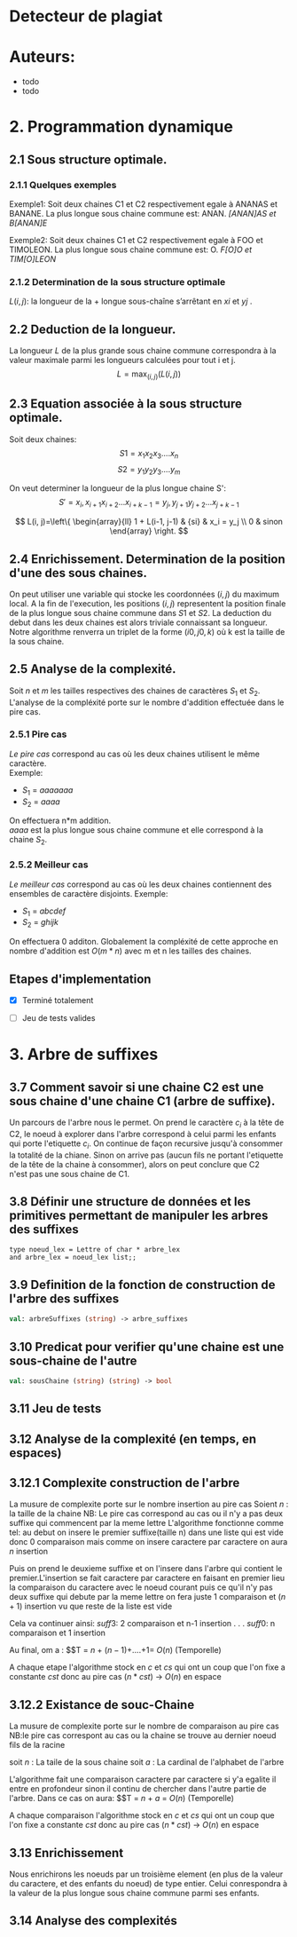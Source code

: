 # Detecteur de plagiat

# Auteurs:
- todo
- todo

# 2. Programmation dynamique
## 2.1 Sous structure optimale.
### 2.1.1 Quelques exemples
Exemple1: Soit deux chaines C1 et C2 respectivement egale à ANANAS et BANANE.
La plus longue sous chaine commune est: ANAN.
*[ANAN]AS et B[ANAN]E*

Exemple2: Soit deux chaines C1 et C2 respectivement egale à FOO et TIMOLEON.
La plus longue sous chaine commune est: O.
*F[O]O et TIM[O]LEON*

### 2.1.2 Determination de la sous structure optimale
$L(i, j) :$ la longueur de la + longue sous-chaîne s’arrêtant en $xi$ et $yj$ .

## 2.2 Deduction de la longueur.
La longueur $L$ de la plus grande sous chaine commune  correspondra à la valeur maximale parmi les longueurs calculées pour tout i et j.
$$L = \max_{(i, j)} (L(i, j))$$
## 2.3 Equation associée à la sous structure optimale.
Soit deux chaines:
 $$S1 = x_1 x_2 x_3....x_n$$
 $$S2 = y_1 y_2 y_3....y_m$$

On veut determiner la longueur de la plus longue chaine S':
$$S'=x_i, x_{i+1}x_{i+2}...x_{i+k-1}=y_j, y_{j+1}y_{j+2}...x_{j+k-1}$$


$$ L(i, j)=\left\{
\begin{array}{ll}
 1 + L(i-1, j-1) & {si} & x_i = y_j \\
 0 & sinon
\end{array}
\right. $$

## 2.4 Enrichissement. Determination de la position d'une des sous chaines.
On peut utiliser une variable qui stocke les coordonnées $(i, j)$ du maximum local.
A la fin de l'execution, les positions $(i, j)$ representent la position finale de la
plus longue sous chaine commune dans $S1$ et $S2$. La deduction du debut dans les deux chaines
est alors triviale connaissant sa longueur.
Notre algorithme renverra un triplet de la forme $(i0, j0, k)$ où k est la taille de la sous chaine.
## 2.5 Analyse de la complexité.
Soit $n$ et $m$ les tailles respectives des chaines de caractères $S_1$ et $S_2$.
L'analyse de la compléxité porte sur le nombre d'addition effectuée dans le pire cas.

### 2.5.1 Pire cas
*Le pire cas* correspond au cas où les deux chaines utilisent le même caractère. \
Exemple:
- $S_1$  = $aaaaaaa$
- $S_2$  = $aaaa$

On effectuera n*m addition.   
$aaaa$ est la plus longue sous chaine commune et elle correspond à la chaine $S_2$.

### 2.5.2 Meilleur cas
*Le meilleur cas* correspond au cas où les deux chaines contiennent des ensembles de caractère disjoints.
Exemple:
- $S_1$  = $abcdef$
- $S_2$  = $ghijk$

On effectuera 0 additon.
Globalement la compléxité de cette approche en nombre d'addition est $O(m*n)$ avec m et n les tailles des chaines.
## Etapes d'implementation
- [x] Terminé totalement
- [ ] Jeu de tests valides


# 3. Arbre de suffixes
## 3.7 Comment savoir si une chaine C2 est une sous chaine d'une chaine C1 (arbre de suffixe).
Un parcours de l'arbre nous le permet. On prend le caractère $c_i$ à la tête de C2,
le noeud à explorer dans l'arbre correspond à celui parmi les enfants qui porte l'etiquette $c_i$.
On continue de façon recursive jusqu'à consommer la totalité de la chiane.
Sinon on arrive pas (aucun fils ne portant l'etiquette de la tête de la chaine à consommer), alors on peut conclure que C2   
n'est pas une sous chaine de C1.
## 3.8 Définir une structure de données et les primitives permettant de manipuler les arbres des suffixes
```ocaaml
type noeud_lex = Lettre of char * arbre_lex
and arbre_lex = noeud_lex list;;

```

## 3.9 Definition de la fonction de construction de l'arbre des suffixes 
```ocaml
val: arbreSuffixes (string) -> arbre_suffixes
```
## 3.10 Predicat pour verifier qu'une chaine est une sous-chaine de l'autre 
```ocaml
val: sousChaine (string) (string) -> bool
```
## 3.11 Jeu de tests
## 3.12 Analyse de la complexité (en temps, en espaces)
## 3.12.1 Complexite construction de l'arbre
La musure de complexite porte sur le nombre insertion au pire cas
Soient $n$ : la taille de la chaine 
NB: Le pire cas correspond au cas ou il n'y a pas deux suffixe qui commencent par la meme lettre 
L'algorithme fonctionne comme tel: au debut on insere le premier suffixe(taille n) dans une liste qui est vide donc 0 comparaison mais comme on insere caractere par caractere on aura $n$ insertion

Puis on prend le deuxieme suffixe et on l'insere dans l'arbre qui contient le premier.L'insertion se fait caractere par caractere en faisant en premier lieu la comparaison du caractere avec le noeud courant puis ce qu'il n'y pas deux suffixe qui debute par la meme lettre on fera juste 1 comparaison et $(n+1)$ insertion vu que reste de la liste est vide

Cela va continuer ainsi:
$suff3$: 2 comparaison et n-1 insertion
.
.
.
$suff0$: n comparaison et 1 insertion

Au final, om a :
    $$T = $n$ + $(n-1)$+....+1= $O(n)$ (Temporelle)

A chaque etape l'algorithme stock en $c$ et $cs$ qui ont un coup que l'on fixe a constante $cst$ donc au pire cas $(n*cst)$ -> $O(n)$ en espace

## 3.12.2 Existance de souc-Chaine
La musure de complexite porte sur le nombre de comparaison au pire cas
NB:le pire cas correspont au cas ou la chaine se trouve au dernier noeud fils de la racine

soit $n$ : La taile de la sous chaine
soit $a$ : La cardinal de l'alphabet de l'arbre

L'algorithme fait une comparaison caractere par caractere si y'a egalite il entre en profondeur sinon il continu de chercher dans l'autre partie de l'arbre. Dans ce cas on aura: $$T = $n$ + $a$ = $O(n)$ (Temporelle)

A chaque comparaison l'algorithme stock en $c$ et $cs$ qui ont un coup que l'on fixe a constante $cst$ donc au pire cas $(n*cst)$ -> $O(n)$ en espace

## 3.13 Enrichissement
Nous enrichirons les noeuds par un troisième element (en plus de la valeur du caractere, et des enfants du noeud) de type entier.
Celui conrespondra à la valeur de la plus longue sous chaine commune parmi ses enfants.
## 3.14 Analyse des complexités
